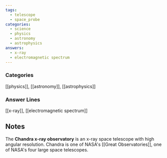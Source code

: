 ```yaml
---
tags:
  - telescope
  - space_probe
categories:
  - science
  - physics
  - astronomy
  - astrophysics
answers:
  - x-ray
  - electromagnetic spectrum
---
```

### Categories
[[physics]], [[astronomy]], [[astrophysics]]
### Answer Lines
[[x-ray]], [[electromagnetic spectrum]]
## Notes
The **Chandra x-ray observatory** is an x-ray space telescope with high angular resolution. Chandra is one of NASA's [[Great Observatories]], one of NASA's four large space telescopes.